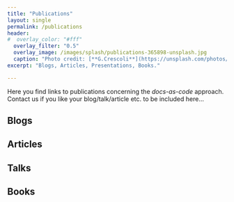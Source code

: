 ```yaml
---
title: "Publications"
layout: single
permalink: /publications
header:
#  overlay_color: "#fff"
  overlay_filter: "0.5"
  overlay_image: /images/splash/publications-365898-unsplash.jpg
  caption: "Photo credit: [**G.Crescoli**](https://unsplash.com/photos/WYd_PkCa1BY)"
excerpt: "Blogs, Articles, Presentations, Books."

---
```

Here you find links to publications concerning the _docs-as-code_ approach.
Contact us if you like your blog/talk/article etc. to be
included here...

## Blogs

## Articles

## Talks

## Books
